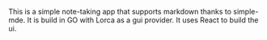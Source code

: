 This is a simple note-taking app that supports markdown thanks to simple-mde. It is build in GO with Lorca as a gui provider. It uses React to build the ui.
